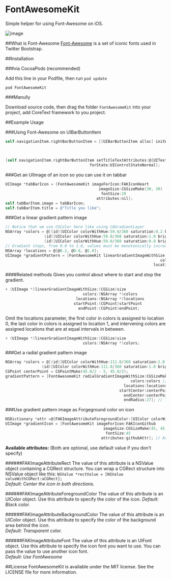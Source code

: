 FontAwesomeKit
==============

Simple helper for using Font-Awesome on iOS.

![image](https://raw.github.com/PrideChung/FontAwesomeKit/master/screenshot.png)

##What is Font-Awesome
[Font-Awesome](http://fortawesome.github.com/Font-Awesome/) is a set of iconic fonts used in Twitter Bootstrap.

##Installation

###via CocoaPods (recommended)

Add this line in your Podfile, then run `pod update`

`pod FontAwesomeKit`

###Manully

Download source code, then drag the folder `FontAwesomeKit` into your project, add CoreText framework to you project.

##Example Usage



###Using Font-Awesome on UIBarButtonItem

```objective-c
self.navigationItem.rightBarButtonItem = [[UIBarButtonItem alloc] initWithTitle:FAKIconRefresh
																		  style:UIBarButtonItemStyleBordered
																		 target:nil
																		 action:nil];
[self.navigationItem.rightBarButtonItem setTitleTextAttributes:@{UITextAttributeFont:[FontAwesomeKit fontWithSize:20]}
									 forState:UIControlStateNormal];
```

###Get an UIImage of an icon so you can use it on tabbar

```objective-c
UIImage *tabBarIcon = [FontAwesomeKit imageForIcon:FAKIconHeart
										 imageSize:CGSizeMake(30, 30)
										  fontSize:29
										attributes:nil];
self.tabBarItem.image = tabBarIcon;
self.tabBarItem.title = @"Title you like";
```

###Get a linear gradient pattern image

```objective-c
// Notice that we use CGColor here like using CAGradientLayer
NSArray *colors = @[(id)[UIColor colorWithHue:59.0/360 saturation:0.2 brightness:1.0 alpha:1.0].CGColor,
				 (id)[UIColor colorWithHue:59.0/360 saturation:1.0 brightness:1.0 alpha:1.0].CGColor,
				 (id)[UIColor colorWithHue:59.0/360 saturation:0.8 brightness:0.8 alpha:1.0].CGColor];
// Gradient stops, from 0.0 to 1.0, values must be monotonically increasing
NSArray *locations = @[@0.2, @0.8, @1.0]; 
UIImage *gradientPattern = [FontAwesomeKit linearGradientImageWithSize:CGSizeMake(45, 45)
																	colors:colors
																 locations:locations];
```
####Related methods
Gives you control about where to start and stop the gradient.  
```objective-c
+ (UIImage *)linearGradientImageWithSize:(CGSize)size
								  colors:(NSArray *)colors
							   locations:(NSArray *)locations
							  startPoint:(CGPoint)startPoint
								endPoint:(CGPoint)endPoint;
```

Omit the locations parameter, the first color in colors is assigned to location 0, the last color in colors is assigned to location 1, and intervening colors are assigned locations that are at equal intervals in between.  
```objective-c
+ (UIImage *)linearGradientImageWithSize:(CGSize)size
								  colors:(NSArray *)colors;
```


###Get a radial gradient pattern image
```objective-c
NSArray *colors = @[(id)[UIColor colorWithHue:111.0/360 saturation:1.0 brightness:1.0 alpha:1.0].CGColor,
		        (id)[UIColor colorWithHue:111.0/360 saturation:1.0 brightness:0.7 alpha:1.0].CGColor];
CGPoint centerPoint = CGPointMake(45.0/2 - 5, 45.0/2);
gradientPattern = [FontAwesomeKit radialGradientImageWithSize:CGSizeMake(45, 45)
													   colors:colors // Gradient colors
													locations:locations // Gradient stops
												  startCenter:centerPoint // The coordinate that defines the center of the starting circle.												  startRadius:1.0 // The radius of the starting circle.
													endCenter:centerPoint // The coordinate that defines the center of the ending circle.
													endRadius:27]; // The radius of the ending circle.
```

###Use gradient pattern image as Forgeground color on icon

```objective-c
NSDictionary *attr =@{FAKImageAttributeForegroundColor:[UIColor colorWithPatternImage:gradientPattern]};
UIImage *gradientIcon = [FontAwesomeKit imageForIcon:FAKIconGithub
										   imageSize:CGSizeMake(45, 45)
											fontSize:45
										  attributes:githubAttr]; // Available attributes are listed below
```

**Available attributes:** (Both are optional, use default value if you don't specify)

######FAKImageAttributeRect
The value of this attribute is a NSValue object containing a CGRect structure. You can wrap a CGRect structure into NSValue object like this:
`NSValue *rectValue = [NSValue valueWithCGRect:aCGRect];`  
*Default: Center the icon in both directions.*
  
######FAKImageAttributeForegroundColor
The value of this attribute is an UIColor object. Use this attribute to specify the color of the icon.
*Default: Black color.*

######FAKImageAttributeBackgroundColor
The value of this attribute is an UIColor object. Use this attribute to specify the color of the background area behind the icon.  
*Default: Transparent color.*


######FAKImageAttributeFont
The value of this attribute is an UIFont object. Use this attribute to specify the icon font you want to use. You can pass the value to use another icon font.  
*Default: Use FontAwesome*

##License
FontAwesomeKit is available under the MIT license. See the LICENSE file for more information.
